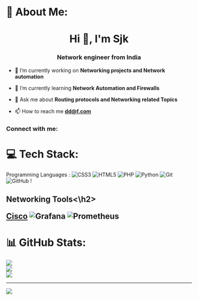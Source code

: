 # 💫 About Me:

<h1 align="center">Hi 👋, I'm Sjk</h1>
<h3 align="center">Network engineer from India</h3>

- 🔭 I’m currently working on **Networking projects and Network automation**

- 🌱 I’m currently learning **Network Automation and Firewalls**

- 💬 Ask me about **Routing protocols and Networking related Topics**

- 📫 How to reach me **dd@f.com**

<h3 align="left">Connect with me:</h3>
<p align="left">
</p>



# 💻 Tech Stack:
Programming Languages :
![CSS3](https://img.shields.io/badge/css3-%231572B6.svg?style=for-the-badge&logo=css3&logoColor=white) ![HTML5](https://img.shields.io/badge/html5-%23E34F26.svg?style=for-the-badge&logo=html5&logoColor=white) ![PHP](https://img.shields.io/badge/php-%23777BB4.svg?style=for-the-badge&logo=php&logoColor=white) ![Python](https://img.shields.io/badge/python-3670A0?style=for-the-badge&logo=python&logoColor=ffdd54) ![Git](https://img.shields.io/badge/git-%23F05033.svg?style=for-the-badge&logo=git&logoColor=white) ![GitHub](https://img.shields.io/badge/github-%23121011.svg?style=for-the-badge&logo=github&logoColor=white) !

<h2>Networking Tools<\h2>

[Cisco](https://img.shields.io/badge/cisco-%23049fd9.svg?style=for-the-badge&logo=cisco&logoColor=black) ![Grafana](https://img.shields.io/badge/grafana-%23F46800.svg?style=for-the-badge&logo=grafana&logoColor=white) ![Prometheus](https://img.shields.io/badge/Prometheus-E6522C?style=for-the-badge&logo=Prometheus&logoColor=white)
# 📊 GitHub Stats:
![](https://github-readme-stats.vercel.app/api?username=mrgreenwork&theme=dark&hide_border=false&include_all_commits=false&count_private=false)<br/>
![](https://nirzak-streak-stats.vercel.app/?user=mrgreenwork&theme=dark&hide_border=false)<br/>
![](https://github-readme-stats.vercel.app/api/top-langs/?username=mrgreenwork&theme=dark&hide_border=false&include_all_commits=false&count_private=false&layout=compact)

---
[![](https://visitcount.itsvg.in/api?id=mrgreenwork&icon=0&color=0)](https://visitcount.itsvg.in)

<!-- Proudly created with GPRM ( https://gprm.itsvg.in ) --
